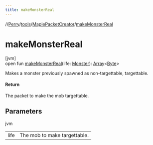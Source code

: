 ```yaml
---
title: makeMonsterReal
---
```

//[Perry](../../../index.html)/[tools](../index.html)/[MaplePacketCreator](index.html)/[makeMonsterReal](make-monster-real.html)



# makeMonsterReal



[jvm]\
open fun [makeMonsterReal](make-monster-real.html)(life: [Monster](../../server.life/-monster/index.html)): [Array](https://kotlinlang.org/api/latest/jvm/stdlib/kotlin/-array/index.html)<[Byte](https://kotlinlang.org/api/latest/jvm/stdlib/kotlin/-byte/index.html)>



Makes a monster previously spawned as non-targettable, targettable.



#### Return



The packet to make the mob targettable.



## Parameters


jvm

| | |
|---|---|
| life | The mob to make targettable. |




